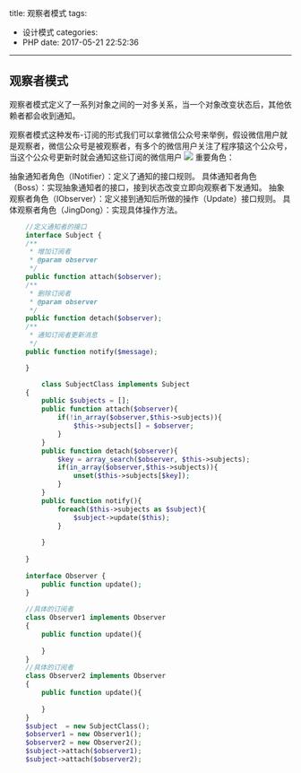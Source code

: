 title: 观察者模式
tags:
  - 设计模式
categories:
  - PHP
date: 2017-05-21 22:52:36
---

## 观察者模式

观察者模式定义了一系列对象之间的一对多关系，当一个对象改变状态后，其他依赖者都会收到通知。

<!--more-->

观察者模式这种发布-订阅的形式我们可以拿微信公众号来举例，假设微信用户就是观察者，微信公众号是被观察者，有多个的微信用户关注了程序猿这个公众号，当这个公众号更新时就会通知这些订阅的微信用户
![](http://img.blog.csdn.net/20160301173208772)
重要角色：

抽象通知者角色（INotifier）：定义了通知的接口规则。
具体通知者角色（Boss）：实现抽象通知者的接口，接到状态改变立即向观察者下发通知。
抽象观察者角色（IObserver）：定义接到通知后所做的操作（Update）接口规则。
具体观察者角色（JingDong）：实现具体操作方法。
```php
	//定义通知者的接口
	interface Subject {
    /**
     * 增加订阅者
     * @param observer
     */
    public function attach($observer);
    /**
     * 删除订阅者
     * @param observer
     */
    public function detach($observer);
    /**
     * 通知订阅者更新消息
     */
    public function notify($message);

	}

		class SubjectClass implements Subject
	{
		public $subjects = [];
		public function attach($observer){
			if(!in_array($observer,$this->subjects)){
				$this->subjects[] = $observer;
			}
		}
		public function detach($observer){
			$key = array_search($observer, $this->subjects);
			if(in_array($observer,$this->subjects)){
				unset($this->subjects[$key]);
			}
		}
		public function notify(){
			foreach($this->subjects as $subject){
				$subject->update($this);
			}
	
		}
	
	}
	
	interface Observer {
		public function update();
	}
	
	//具体的订阅者
	class Observer1 implements Observer
	{
		public function update(){
	
		}
	}
	//具体的订阅者
	class Observer2 implements Observer
	{
		public function update(){
			
		}
	}
	$subject  = new SubjectClass();
	$observer1 = new Observer1();
	$observer2 = new Observer2();
	$subject->attach($observer1);
	$subject->attach($observer2);
```